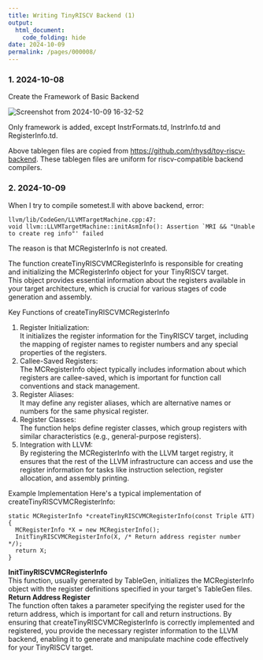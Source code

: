 ```yaml
---
title: Writing TinyRISCV Backend (1)
output:
  html_document:
    code_folding: hide
date: 2024-10-09
permalink: /pages/000008/
---
```


### 1. 2024-10-08

Create the Framework of Basic Backend

![Screenshot from 2024-10-09 16-32-52](https://github.com/user-attachments/assets/a2e5d898-25e0-427d-abe4-6a79dd2eb560)

Only framework is added, except InstrFormats.td, InstrInfo.td and RegisterInfo.td.

Above tablegen files are copied from https://github.com/rhysd/toy-riscv-backend. These tablegen files are uniform for riscv-compatible backend compilers.

### 2. 2024-10-09

When I try to compile sometest.ll with above backend, error:

```console
llvm/lib/CodeGen/LLVMTargetMachine.cpp:47:
void llvm::LLVMTargetMachine::initAsmInfo(): Assertion `MRI && "Unable to create reg info"' failed
```

The reason is that MCRegisterInfo is not created.

The function createTinyRISCVMCRegisterInfo is responsible for creating and initializing the MCRegisterInfo object for your TinyRISCV target.\
This object provides essential information about the registers available in your target architecture, which is crucial for various stages of code generation and assembly.

Key Functions of createTinyRISCVMCRegisterInfo
1. Register Initialization:\
It initializes the register information for the TinyRISCV target, including the mapping of register names to register numbers and any special properties of the registers.
2. Callee-Saved Registers:\
The MCRegisterInfo object typically includes information about which registers are callee-saved, which is important for function call conventions and stack management.
4. Register Aliases:\
It may define any register aliases, which are alternative names or numbers for the same physical register.
5. Register Classes:\
The function helps define register classes, which group registers with similar characteristics (e.g., general-purpose registers).
6. Integration with LLVM:\
By registering the MCRegisterInfo with the LLVM target registry, it ensures that the rest of the LLVM infrastructure can access and use the register information for tasks like instruction selection, register allocation, and assembly printing.

Example Implementation
Here's a typical implementation of createTinyRISCVMCRegisterInfo:

```
static MCRegisterInfo *createTinyRISCVMCRegisterInfo(const Triple &TT) {
  MCRegisterInfo *X = new MCRegisterInfo();
  InitTinyRISCVMCRegisterInfo(X, /* Return address register number */);
  return X;
}

```

**InitTinyRISCVMCRegisterInfo** \
This function, usually generated by TableGen, initializes the MCRegisterInfo object with the register definitions specified in your target's TableGen files.
**Return Address Register** \
The function often takes a parameter specifying the register used for the return address, which is important for call and return instructions.
By ensuring that createTinyRISCVMCRegisterInfo is correctly implemented and registered, you provide the necessary register information to the LLVM backend, enabling it to generate and manipulate machine code effectively for your TinyRISCV target.

